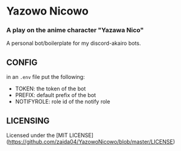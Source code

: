 # Yazowo Nicowo

### A play on the anime character "Yazawa Nico"

A personal bot/boilerplate for my discord-akairo bots.

## CONFIG

in an `.env` file put the following:

- TOKEN: the token of the bot
- PREFIX: default prefix of the bot
- NOTIFYROLE: role id of the notify role

## LICENSING

Licensed under the [MIT LICENSE] (https://github.com/zaida04/YazowoNicowo/blob/master/LICENSE)

